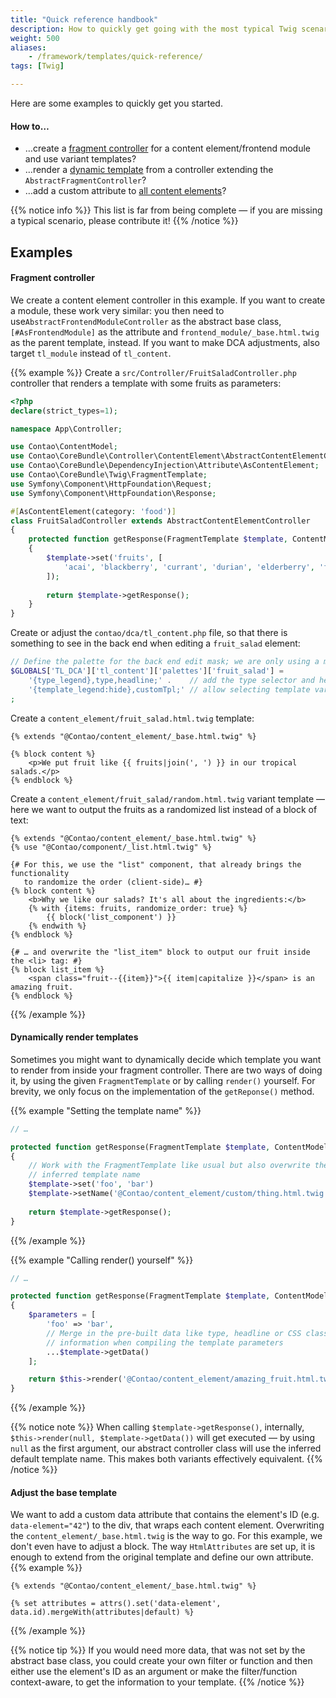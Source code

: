 ```yaml
---
title: "Quick reference handbook"
description: How to quickly get going with the most typical Twig scenarios.
weight: 500
aliases:
    - /framework/templates/quick-reference/
tags: [Twig]

---
```


Here are some examples to quickly get you started.


#### How to…

 * …create a [fragment controller](#fragment-controller) for a content element/frontend module and use variant
   templates?
 * …render a [dynamic template](#dynamically-render-templates) from a controller extending the
  `AbstractFragmentController`?
 * …add a custom attribute to [all content elements](#adjust-the-base-template)?

{{% notice info %}}
This list is far from being complete — if you are missing a typical scenario, please contribute it!
{{% /notice %}}


## Examples

#### Fragment controller

We create a content element controller in this example. If you want to create a module, these work very similar: you
then need to use`AbstractFrontendModuleController` as the abstract base class, `[#AsFrontendModule]` as the attribute
and `frontend_module/_base.html.twig` as the parent template, instead. If you want to make DCA adjustments, also target
`tl_module` instead of `tl_content`. 

{{% example %}}
Create a `src/Controller/FruitSaladController.php` controller that renders a template with some fruits as parameters:
```php
<?php
declare(strict_types=1);

namespace App\Controller;

use Contao\ContentModel;
use Contao\CoreBundle\Controller\ContentElement\AbstractContentElementController;
use Contao\CoreBundle\DependencyInjection\Attribute\AsContentElement;
use Contao\CoreBundle\Twig\FragmentTemplate;
use Symfony\Component\HttpFoundation\Request;
use Symfony\Component\HttpFoundation\Response;

#[AsContentElement(category: 'food')]
class FruitSaladController extends AbstractContentElementController
{
    protected function getResponse(FragmentTemplate $template, ContentModel $model, Request $request): Response
    {
        $template->set('fruits', [
            'acai', 'blackberry', 'currant', 'durian', 'elderberry', 'fig', 'grape'
        ]);
        
        return $template->getResponse();
    }
}
```

Create or adjust the `contao/dca/tl_content.php` file, so that there is something to see in the back end when editing
a `fruit_salad` element:
```php
// Define the palette for the back end edit mask; we are only using a minimal set for now
$GLOBALS['TL_DCA']['tl_content']['palettes']['fruit_salad'] = 
    '{type_legend},type,headline;' .    // add the type selector and headline field 
    '{template_legend:hide},customTpl;' // allow selecting template variants    
;
```

Create a `content_element/fruit_salad.html.twig` template:
```twig
{% extends "@Contao/content_element/_base.html.twig" %}

{% block content %}
    <p>We put fruit like {{ fruits|join(', ') }} in our tropical salads.</p>
{% endblock %}
```

Create a `content_element/fruit_salad/random.html.twig` variant template — here we want to output the fruits as a
randomized list instead of a block of text:
```twig
{% extends "@Contao/content_element/_base.html.twig" %}
{% use "@Contao/component/_list.html.twig" %}

{# For this, we use the "list" component, that already brings the functionality
   to randomize the order (client-side)… #}
{% block content %}
    <b>Why we like our salads? It's all about the ingredients:</b>
    {% with {items: fruits, randomize_order: true} %}
        {{ block('list_component') }}
    {% endwith %}
{% endblock %}

{# … and overwrite the "list_item" block to output our fruit inside the <li> tag: #}
{% block list_item %}     
    <span class="fruit--{{item}}">{{ item|capitalize }}</span> is an amazing fruit. 
{% endblock %}
```
{{% /example %}}

#### Dynamically render templates

Sometimes you might want to dynamically decide which template you want to render from inside your fragment controller.
There are two ways of doing it, by using the given `FragmentTemplate` or by calling `render()` yourself. For brevity, we
only focus on the implementation of the `getReponse()` method.

{{% example "Setting the template name" %}}
```php
// …

protected function getResponse(FragmentTemplate $template, ContentModel $model, Request $request): Response
{
    // Work with the FragmentTemplate like usual but also overwrite the
    // inferred template name
    $template->set('foo', 'bar')
    $template->setName('@Contao/content_element/custom/thing.html.twig');
    
    return $template->getResponse();       
}
```
{{% /example %}}

{{% example "Calling render() yourself" %}}
```php
// …

protected function getResponse(FragmentTemplate $template, ContentModel $model, Request $request): Response
{
    $parameters = [
        'foo' => 'bar',
        // Merge in the pre-built data like type, headline or CSS classes
        // information when compiling the template parameters
        ...$template->getData()
    ];

    return $this->render('@Contao/content_element/amazing_fruit.html.twig', $parameters);        
}
```
{{% /example %}}

{{% notice note %}}
When calling `$template->getResponse()`, internally, `$this->render(null, $template->getData())` will get executed — by
using `null` as the first argument, our abstract controller class will use the inferred default template name. This
makes both variants effectively equivalent.
{{% /notice %}}

#### Adjust the base template

We want to add a custom data attribute that contains the element's ID (e.g. `data-element="42"`) to the div, that wraps
each content element. Overwriting the `content_element/_base.html.twig` is the way to go. For this example, we don't
even have to adjust a block. The way `HtmlAttributes` are set up, it is enough to extend from the original template and
define our own attribute.
{{% example %}}
```twig
{% extends "@Contao/content_element/_base.html.twig" %}

{% set attributes = attrs().set('data-element', data.id).mergeWith(attributes|default) %}
```
{{% /example %}}

{{% notice tip %}}
If you would need more data, that was not set by the abstract base class, you could create your own filter or function
and then either use the element's ID as an argument or make the filter/function context-aware, to get the information to
your template.
{{% /notice %}}
